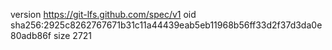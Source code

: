 version https://git-lfs.github.com/spec/v1
oid sha256:2925c8262767671b31c11a44439eab5eb11968b56ff33d2f37d3da0e80adb86f
size 2721
